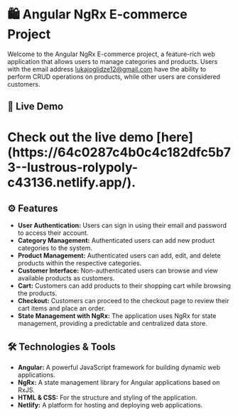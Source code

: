 # 🛍️ Angular NgRx E-commerce Project



Welcome to the Angular NgRx E-commerce project, a feature-rich web application that allows users to manage categories and products. Users with the email address lukajoglidze12@gmail.com have the ability to perform CRUD operations on products, while other users are considered customers.

## 🚀 Live Demo
<h1>Check out the live demo [here](https://64c0287c4b0c4c182dfc5b73--lustrous-rolypoly-c43136.netlify.app/).</h1> 

## ⚙️ Features
- **User Authentication:** Users can sign in using their email and password to access their account.
- **Category Management:** Authenticated users can add new product categories to the system.
- **Product Management:** Authenticated users can add, edit, and delete products within the respective categories.
- **Customer Interface:** Non-authenticated users can browse and view available products as customers.
- **Cart:** Customers can add products to their shopping cart while browsing the products.
- **Checkout:** Customers can proceed to the checkout page to review their cart items and place an order.
- **State Management with NgRx:** The application uses NgRx for state management, providing a predictable and centralized data store.

## 🛠️ Technologies & Tools
- **Angular:** A powerful JavaScript framework for building dynamic web applications.
- **NgRx:** A state management library for Angular applications based on RxJS.
- **HTML & CSS:** For the structure and styling of the application.
- **Netlify:** A platform for hosting and deploying web applications.


